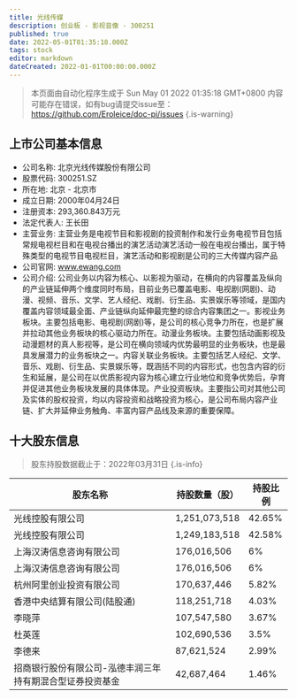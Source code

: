 ```yaml
---
title: 光线传媒
description: 创业板 - 影视音像 - 300251
published: true
date: 2022-05-01T01:35:18.000Z
tags: stock
editor: markdown
dateCreated: 2022-01-01T00:00:00.000Z
---
```


> 本页面由自动化程序生成于 Sun May 01 2022 01:35:18 GMT+0800
> 内容可能存在错误，如有bug请提交issue至：https://github.com/Eroleice/doc-pi/issues
{.is-warning}

## 上市公司基本信息
- 公司名称: 北京光线传媒股份有限公司
- 股票代码: 300251.SZ
- 所在地: 北京 - 北京市
- 成立日期: 2000年04月24日
- 注册资本: 293,360.843万元
- 法定代表人: 王长田
- 主营业务: 主营业务是电视节目和影视剧的投资制作和发行业务电视节目包括常规电视栏目和在电视台播出的演艺活动演艺活动一般在电视台播出，属于特殊类型的电视节目电视栏目，演艺活动和影视剧是公司的三大传媒内容产品
- 公司官网: www.ewang.com
- 公司介绍: 公司业务以内容为核心、以影视为驱动，在横向的内容覆盖及纵向的产业链延伸两个维度同时布局，目前业务已覆盖电影、电视剧(网剧)、动漫、视频、音乐、文学、艺人经纪、戏剧、衍生品、实景娱乐等领域，是国内覆盖内容领域最全面、产业链纵向延伸最完整的综合内容集团之一。影视业务板块。主要包括电影、电视剧(网剧)等，是公司的核心竞争力所在，也是扩展并拉动其他业务板块的核心驱动力所在。动漫业务板块。主要包括动画影视及动漫题材的真人影视等，是公司在横向领域内优势最明显的业务板块，也是最具发展潜力的业务板块之一。内容关联业务板块。主要包括艺人经纪、文学、音乐、戏剧、衍生品、实景娱乐等，既涵括不同的内容形式，也包含内容的衍生和延展，是公司在以优质影视内容为核心建立行业地位和竞争优势后，孕育并促进其他业务板块发展的具体体现。产业投资板块。主要指公司对其他公司及实体的股权投资，均以内容投资和战略投资为核心，是公司布局内容产业链、扩大并延伸业务触角、丰富内容产品线及来源的重要保障。


## 十大股东信息
> 股东持股数据截止于：2022年03月31日
{.is-info}

| 股东名称 | 持股数量（股） | 持股比例 |
| --- | --- | --- |
| 光线控股有限公司 | 1,251,073,518 | 42.65% |
| 光线控股有限公司 | 1,249,183,518 | 42.58% |
| 上海汉涛信息咨询有限公司 | 176,016,506 | 6% |
| 上海汉涛信息咨询有限公司 | 176,016,506 | 6% |
| 杭州阿里创业投资有限公司 | 170,637,446 | 5.82% |
| 香港中央结算有限公司(陆股通) | 118,251,718 | 4.03% |
| 李晓萍 | 107,547,580 | 3.67% |
| 杜英莲 | 102,690,536 | 3.5% |
| 李德来 | 87,621,524 | 2.99% |
| 招商银行股份有限公司-泓德丰润三年持有期混合型证券投资基金 | 42,687,464 | 1.46% |





